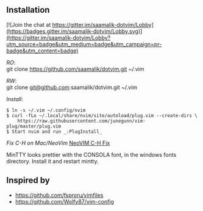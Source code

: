 ## Installation

[![Join the chat at https://gitter.im/saamalik-dotvim/Lobby](https://badges.gitter.im/saamalik-dotvim/Lobby.svg)](https://gitter.im/saamalik-dotvim/Lobby?utm_source=badge&utm_medium=badge&utm_campaign=pr-badge&utm_content=badge)

*RO*:  
git clone https://github.com/saamalik/dotvim.git ~/.vim

*RW*:  
git clone git@github.com:saamalik/dotvim.git ~/.vim

*Install*:
```
$ ln -s ~/.vim ~/.config/nvim
$ curl -fLo ~/.local/share/nvim/site/autoload/plug.vim --create-dirs \
    https://raw.githubusercontent.com/junegunn/vim-plug/master/plug.vim
$ Start nvim and run _:PlugInstall_
```

*Fix C-H on Mac/NeoVim*
[NeoVIM C-H Fix](https://github.com/neovim/neovim/wiki/FAQ#my-ctrl-h-mapping-doesnt-work)

MinTTY looks prettier with the CONSOLA font, in the windows fonts directory. Install it and restart mintty.


## Inspired by
- https://github.com/fsproru/vimfiles
- https://github.com/Wolfy87/vim-config
